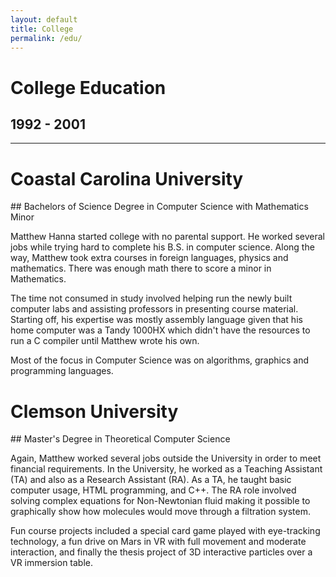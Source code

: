 ```yaml
---
layout: default
title: College
permalink: /edu/
---
```

# College Education
## 1992 - 2001
<hr class="hr-plain">
<p/>

<h1 id="ccu">Coastal Carolina University</h1>
## Bachelors of Science Degree in Computer Science with Mathematics Minor

Matthew Hanna started college with no parental support. He worked several jobs while trying hard to complete his B.S. in computer science. Along the way, Matthew took extra courses in foreign languages, physics and mathematics. There was enough math there to score a minor in Mathematics.

The time not consumed in study involved helping run the newly built computer labs and assisting professors in presenting course material. Starting off, his expertise was mostly assembly language given that his home computer was a Tandy 1000HX which didn't have the resources to run a C compiler until Matthew wrote his own.

Most of the focus in Computer Science was on algorithms, graphics and programming languages.

<h1 id="cu">Clemson University</h1>
## Master's Degree in Theoretical Computer Science

Again, Matthew worked several jobs outside the University in order to meet financial requirements. In the University, he worked as a Teaching Assistant (TA) and also as a Research Assistant (RA). As a TA, he taught basic computer usage, HTML programming, and C++. The RA role involved solving complex equations for Non-Newtonian fluid making it possible to graphically show how molecules would move through a filtration system.

Fun course projects included a special card game played with eye-tracking technology, a fun drive on Mars in VR with full movement and moderate interaction, and finally the thesis project of 3D interactive particles over a VR immersion table.